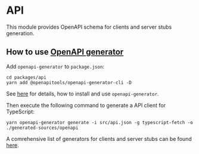 # API

This module provides OpenAPI schema for clients and server stubs generation.

## How to use [OpenAPI generator](https://github.com/OpenAPITools/openapi-generator)


Add `openapi-generator` to `package.json`:
```
cd packages/api
yarn add @openapitools/openapi-generator-cli -D
```

See [here](https://openapi-generator.tech/#try) for details, how to install and use `openapi-generator`.

Then execute the following command to generate a API client for TypeScript:

```
yarn openapi-generator generate -i src/api.json -g typescript-fetch -o ./generated-sources/openapi
```

A comrehensive list of generators for clients and server stubs can be found [here](https://openapi-generator.tech/docs/generators).

